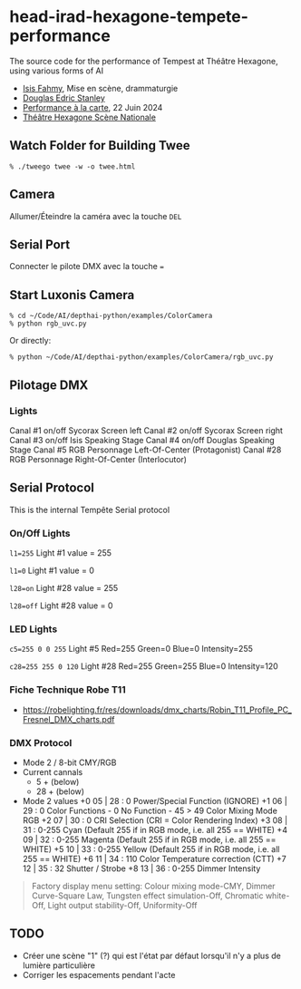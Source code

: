 # head-irad-hexagone-tempete-performance
The source code for the performance of Tempest at Théâtre Hexagone, using various forms of AI

- [Isis Fahmy](https://www.isisfahmy.com), Mise en scène, drammaturgie
- [Douglas Edric Stanley](https://abstractmachine.net/fr/biography)
- [Performance à la carte](https://www.theatre-hexagone.eu/spectacle/performances-a-la-carte/), 22 Juin 2024
- [Théâtre Hexagone Scène Nationale](https://www.theatre-hexagone.eu)


## Watch Folder for Building Twee
```
% ./tweego twee -w -o twee.html
```

## Camera
Allumer/Éteindre la caméra avec la touche `DEL`

## Serial Port
Connecter le pilote DMX avec la touche `=`

## Start Luxonis Camera

```
% cd ~/Code/AI/depthai-python/examples/ColorCamera
% python rgb_uvc.py
```

Or directly:

```
% python ~/Code/AI/depthai-python/examples/ColorCamera/rgb_uvc.py
```

## Pilotage DMX

### Lights
Canal #1	on/off	Sycorax	Screen left
Canal #2	on/off	Sycorax Screen right
Canal #3	on/off	Isis Speaking Stage
Canal #4	on/off	Douglas Speaking Stage
Canal #5	RGB		Personnage Left-Of-Center (Protagonist)
Canal #28	RGB		Personnage Right-Of-Center (Interlocutor)


## Serial Protocol
This is the internal Tempête Serial protocol

### On/Off Lights
```l1=255```
Light #1 value = 255

```l1=0```
Light #1 value = 0

```l28=on```
Light #28 value = 255

```l28=off```
Light #28 value = 0

### LED Lights
```c5=255 0 0 255```
Light #5 Red=255 Green=0 Blue=0 Intensity=255

```c28=255 255 0 120```
Light #28 Red=255 Green=255 Blue=0 Intensity=120


### Fiche Technique Robe T11
- <https://robelighting.fr/res/downloads/dmx_charts/Robin_T11_Profile_PC_Fresnel_DMX_charts.pdf>


### DMX Protocol
- Mode 2 / 8-bit CMY/RGB 
- Current cannals
	- 5 + (below)
	- 28 + (below)
- Mode 2 values
+0	05 | 28	: 0 	Power/Special Function (IGNORE)
+1	06 | 29	: 0 	Color Functions
			- 0				No Function
			- 45 > 49		Color Mixing Mode RGB
+2	07 | 30	: 0 	CRI Selection 	(CRI = Color Rendering Index)
+3	08 | 31	: 0-255	Cyan			(Default 255 if in RGB mode, i.e. all 255 == WHITE)
+4	09 | 32	: 0-255	Magenta			(Default 255 if in RGB mode, i.e. all 255 == WHITE)
+5	10 | 33	: 0-255	Yellow			(Default 255 if in RGB mode, i.e. all 255 == WHITE)
+6	11 | 34	: 110		Color Temperature correction (CTT)
+7	12 | 35	: 32	Shutter / Strobe
+8	13 | 36	: 0-255	Dimmer Intensity

> Factory display menu setting: Colour mixing mode-CMY, Dimmer Curve-Square Law, Tungsten effect simulation-Off, Chromatic white- Off, Light output stability-Off, Uniformity-Off


## TODO
- Créer une scène "1" (?) qui est l'état par défaut lorsqu'il n'y a plus de lumière particulière
- Corriger les espacements pendant l'acte